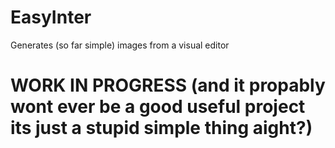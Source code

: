 # EasyInter
Generates (so far simple) images from a visual editor

# WORK IN PROGRESS (and it propably wont ever  be a good useful project its just a stupid simple thing aight?)
